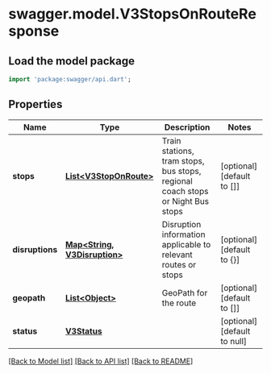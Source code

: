 # swagger.model.V3StopsOnRouteResponse

## Load the model package
```dart
import 'package:swagger/api.dart';
```

## Properties
Name | Type | Description | Notes
------------ | ------------- | ------------- | -------------
**stops** | [**List&lt;V3StopOnRoute&gt;**](V3StopOnRoute.md) | Train stations, tram stops, bus stops, regional coach stops or Night Bus stops | [optional] [default to []]
**disruptions** | [**Map&lt;String, V3Disruption&gt;**](V3Disruption.md) | Disruption information applicable to relevant routes or stops | [optional] [default to {}]
**geopath** | [**List&lt;Object&gt;**](Object.md) | GeoPath for the route | [optional] [default to []]
**status** | [**V3Status**](V3Status.md) |  | [optional] [default to null]

[[Back to Model list]](../README.md#documentation-for-models) [[Back to API list]](../README.md#documentation-for-api-endpoints) [[Back to README]](../README.md)

